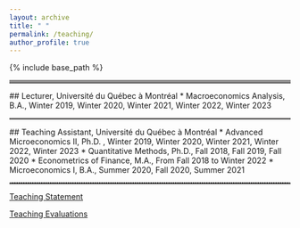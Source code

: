```yaml
---
layout: archive
title: " "
permalink: /teaching/
author_profile: true
---
```


{% include base_path %}
<hr style="border-top: 5px solid #8c8b8b; width:100%;">
## Lecturer, Université du Québec à Montréal
* Macroeconomics Analysis, B.A., Winter 2019, Winter 2020, Winter 2021, Winter 2022, Winter 2023

<hr style="border-top: 2px solid #8c8b8b; width:100%;">
## Teaching Assistant, Université du Québec à Montréal
* Advanced Microeconomics II, Ph.D. , Winter  2019, Winter 2020, Winter 2021, Winter 2022, Winter 2023
* Quantitative Methods, Ph.D.,  Fall 2018, Fall 2019, Fall 2020
* Econometrics of Finance, M.A., From Fall 2018 to Winter 2022
* Microeconomics I, B.A., Summer 2020, Fall 2020, Summer 2021

<hr style="border-top: 2px dotted #8c8b8b; width:100%;">

[Teaching Statement](http://avoumatsodo.github.io/files/teaching_statement.pdf)

[Teaching Evaluations](http://avoumatsodo.github.io/files/teaching_evaluation.pdf)







